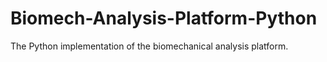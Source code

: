 # Biomech-Analysis-Platform-Python
The Python implementation of the biomechanical analysis platform.
